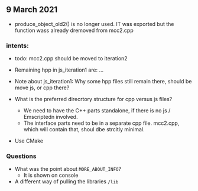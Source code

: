 
## 9 March 2021
* produce_object_old2() is no longer used. IT was exported but the function wass already dremoved from mcc2.cpp
### intents:
* todo: mcc2.cpp should be moved to iteration2
* Remaining hpp in js_iteration1 are: ...
* Note about js_iteration1: Why some hpp files still remain there, should be move js, or cpp there?

* What is the preferred direcrtory structure for cpp versus js files?
  * We need to have the C++ parts standalone, if there is no js / Emscriptedn involved.
  * The interface parts need to be in a separate cpp file. mcc2.cpp, which will contain that, shoul dbe strcitly minimal.

* Use CMake

### Questions
* What was the point about `MORE_ABOUT_INFO`?
    * It is shown on console
* A different way of pulling the libraries `/lib`
